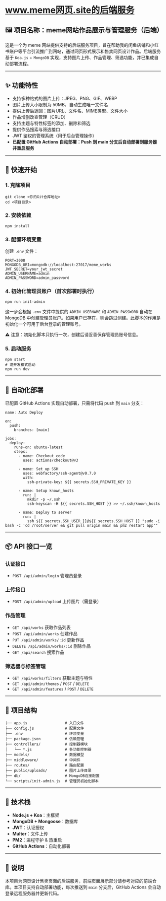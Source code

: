 # www.meme网页.site的后端服务

## 🖼 项目名称：meme网站作品展示与管理服务（后端）

这是一个为 meme 网站提供支持的后端服务项目，旨在帮助我的闲鱼店铺和小红书账户等平台引流推广到网站，通过网页形式展示和售卖网页设计作品。后端服务基于 `Koa.js` + `MongoDB` 实现，支持图片上传、作品管理、筛选功能，并已集成自动部署流程。

------

## ✨ 功能特性

- 支持多种格式的图片上传：JPEG、PNG、GIF、WEBP
- 图片上传大小限制为 50MB，自动生成唯一文件名
- 提供上传后返回：图片URL、文件名、MIME类型、文件大小
- 作品增删改查管理（CRUD）
- 支持主题与特性标签的添加、删除和筛选
- 提供作品搜索与筛选接口
- JWT 鉴权的管理系统（用于后台管理操作）
- **已配置 GitHub Actions 自动部署：Push 到 main 分支后自动部署到服务器并重启服务**

------

## 🚀 快速开始

### 1. 克隆项目

```
git clone <你的Git仓库地址>
cd <项目目录>
```

### 2. 安装依赖

```
npm install
```

### 3. 配置环境变量

创建 `.env` 文件：

```
PORT=3000
MONGODB_URI=mongodb://localhost:27017/meme_works
JWT_SECRET=your_jwt_secret
ADMIN_USERNAME=admin
ADMIN_PASSWORD=admin_password
```

### 4. **初始化管理员账户（首次部署时执行）**

```
npm run init-admin
```

这一步会根据 `.env` 文件中提供的 `ADMIN_USERNAME` 和 `ADMIN_PASSWORD` 自动在 MongoDB 中创建管理员账户。如果用户已存在，则会跳过创建。此脚本的作用是初始化一个可用于后台登录的管理账号。

⚠️ 注意：初始化脚本只执行一次，创建后请妥善保存管理员账号信息。

### 5. 启动服务

```
npm start
# 或开发模式启动
npm run dev
```

------

## 🔧 自动化部署

已配置 GitHub Actions 实现自动部署，只需将代码 push 到 `main` 分支：

```
name: Auto Deploy

on:
  push:
    branches: [main]

jobs:
  deploy:
    runs-on: ubuntu-latest
    steps:
      - name: Checkout code
        uses: actions/checkout@v3

      - name: Set up SSH
        uses: webfactory/ssh-agent@v0.7.0
        with:
          ssh-private-key: ${{ secrets.SSH_PRIVATE_KEY }}

      - name: Setup known_hosts
        run: |
          mkdir -p ~/.ssh
          ssh-keyscan -H ${{ secrets.SSH_HOST }} >> ~/.ssh/known_hosts

      - name: Deploy to server
        run: |
          ssh ${{ secrets.SSH_USER }}@${{ secrets.SSH_HOST }} "sudo -i bash -c 'cd /root/server && git pull origin main && pm2 restart app'"
```

------

## 📦 API 接口一览

### 认证接口

- `POST /api/admin/login` 管理员登录

### 上传接口

- `POST /api/admin/upload` 上传图片（需登录）

### 作品管理

- `GET /api/works` 获取作品列表
- `POST /api/admin/works` 创建作品
- `PUT /api/admin/works/:id` 更新作品
- `DELETE /api/admin/works/:id` 删除作品
- `GET /api/search` 搜索作品

### 筛选器与标签管理

- `GET /api/works/filters` 获取主题与特性
- `GET /api/admin/themes` / `POST` / `DELETE`
- `GET /api/admin/features` / `POST` / `DELETE`

------

## 📁 项目结构

```
├── app.js                 # 入口文件
├── config.js              # 配置文件
├── .env                   # 环境变量
├── package.json           # 依赖管理
├── controllers/           # 控制器模块
│   └── *.js               # 各功能控制器
├── models/                # 数据模型
├── middleware/            # 中间件
├── routes/                # 路由配置
├── public/uploads/        # 图片上传目录
├── db/                    # MongoDB连接配置
└── scripts/init-admin.js  # 管理员初始化脚本
```

------

## 🧱 技术栈

- **Node.js + Koa**：主框架
- **MongoDB + Mongoose**：数据库
- **JWT**：认证授权
- **Multer**：文件上传
- **PM2**：进程守护 & 热重启
- **GitHub Actions**：自动化部署

------

## 📢 说明

本项目为网页设计售卖页面的后端服务，前端页面展示部分请参考对应的前端仓库。本项目支持自动部署功能，每次推送到 `main` 分支后，GitHub Actions 会自动登录远程服务器并更新代码。
